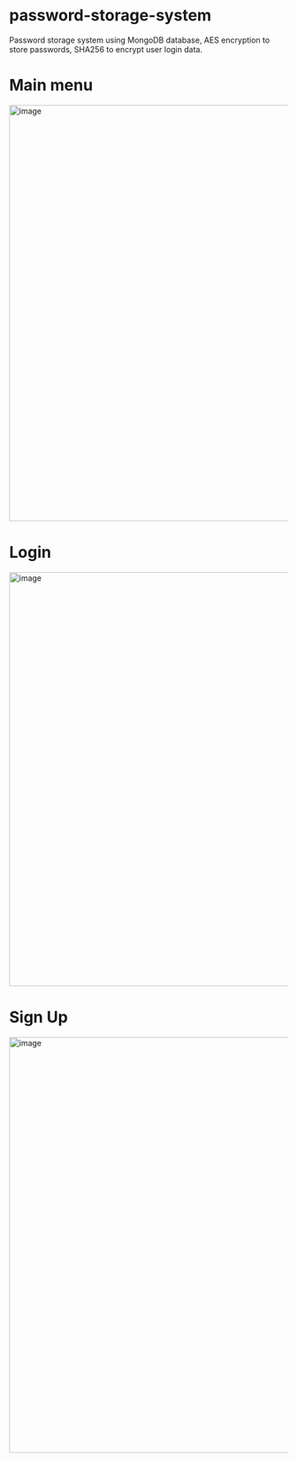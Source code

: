 # password-storage-system
Password storage system using MongoDB database, AES encryption to store passwords, SHA256 to encrypt user login data.

# Main menu
<img width="751" alt="image" src="https://github.com/NiallSom/password-storage-system/assets/117994016/b08b1d35-9103-44cf-a109-f0c3be8c172c">

# Login
<img width="747" alt="image" src="https://github.com/NiallSom/password-storage-system/assets/117994016/66cfe388-27b5-4896-b380-81324f6d7ff7">


# Sign Up
<img width="750" alt="image" src="https://github.com/NiallSom/password-storage-system/assets/117994016/f12fcbac-4c9f-477e-a953-b8644e1bcd65">




